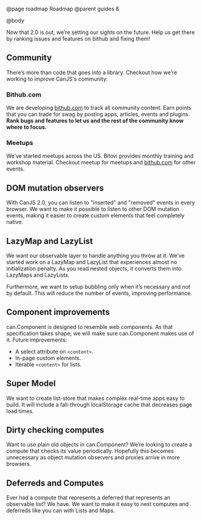 @page roadmap Roadmap
@parent guides 8

@body

Now that 2.0 is out, we’re setting our sights on the
future.  Help us get there by ranking issues and features
on bithub and fixing them!

## Community

There’s more than code that goes into a library.  Checkout
how we’re working to improve CanJS's community:

### Bithub.com

We are developing [bithub.com](http://bithub.com/canjs) to track
all community content. Earn points that you 
can trade for swag by posting apps, articles, events
and plugins. __Rank bugs and features to let us and the 
rest of the community know where to focus.__

### Meetups

We’ve started meetups across the US.  Bitovi provides
monthly training and workshop material.  Checkout
meetup for meetups and [bithub.com](http://bithub.com/canjs/events)
for other events.

## DOM mutation observers

With CanJS 2.0, you can listen to "inserted" and "removed" events in
every browser.  We want to make it possible to listen to other DOM
mutation events, making it easier to create custom elements
that feel completely native.

## LazyMap and LazyList

We want our observable layer to handle anything you throw at 
it.  We’ve started work on a LazyMap and LazyList that
experiences almost no initialization penalty.  As you
read nested objects, it converts them into LazyMaps and LazyLists.

Furthermore, we want to setup bubbling only when it’s necessary and not
by default. This will reduce the number of events, improving performance.

## Component improvements

can.Component is designed to resemble web components.  As that 
specification takes shape, we will make sure can.Component
makes use of it.  Future improvements:

 - A select attribute on `<content>`.
 - In-page custom elements.
 - Iterable `<content>` for lists.

## Super Model

We want to create list-store that makes complex real-time apps
easy to build. It will include a fall-through localStorage cache that
decreases page load times.

## Dirty checking computes

Want to use plain old objects in can.Component?  We’re looking to
create a compute that checks its value periodically.  Hopefully
this becomes unnecessary as object mutation observers and 
proxies arrive in more browsers.

## Deferreds and Computes

Ever had a compute that represents a deferred that represents an
observable list?  We have.  We want to make it easy to nest
computes and deferreds like you can with Lists and Maps.